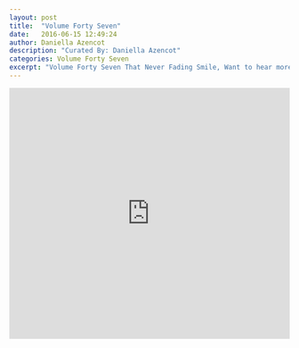 ```yaml
---
layout: post
title:  "Volume Forty Seven"
date:   2016-06-15 12:49:24
author: Daniella Azencot
description: "Curated By: Daniella Azencot"
categories: Volume Forty Seven
excerpt: "Volume Forty Seven That Never Fading Smile, Want to hear more great music? Check back every Wednesday"
---
```

<iframe width="100%" height="450" scrolling="no" frameborder="no" src="https://w.soundcloud.com/player/?url=https%3A//api.soundcloud.com/playlists/233767486%3Fsecret_token%3Ds-EcOti&amp;auto_play=false&amp;hide_related=true&amp;show_comments=false&amp;show_user=true&amp;show_reposts=false&amp;visual=true"></iframe>
